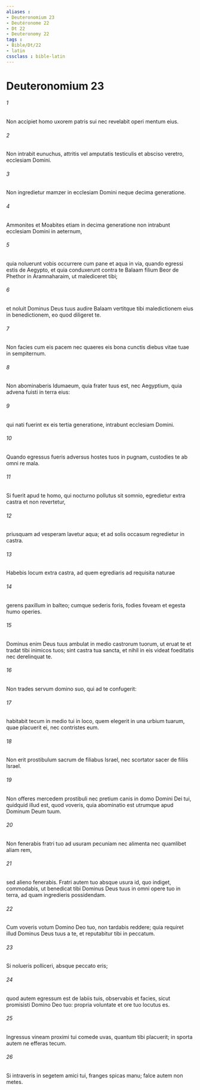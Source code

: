 ```yaml
---
aliases : 
- Deuteronomium 23
- Deutéronome 22
- Dt 22
- Deuteronomy 22
tags : 
- Bible/Dt/22
- latin
cssclass : bible-latin
---
```


# Deuteronomium 23

###### 1
Non accipiet homo uxorem patris sui nec revelabit operi mentum eius.
###### 2
Non intrabit eunuchus, attritis vel amputatis testiculis et absciso veretro, ecclesiam Domini. 
###### 3
Non ingredietur mamzer in ecclesiam Domini neque decima generatione. 
###### 4
Ammonites et Moabites etiam in decima generatione non intrabunt ecclesiam Domini in aeternum, 
###### 5
quia noluerunt vobis occurrere cum pane et aqua in via, quando egressi estis de Aegypto, et quia conduxerunt contra te Balaam filium Beor de Phethor in Aramnaharaim, ut malediceret tibi; 
###### 6
et noluit Dominus Deus tuus audire Balaam vertitque tibi maledictionem eius in benedictionem, eo quod diligeret te. 
###### 7
Non facies cum eis pacem nec quaeres eis bona cunctis diebus vitae tuae in sempiternum.
###### 8
Non abominaberis Idumaeum, quia frater tuus est, nec Aegyptium, quia advena fuisti in terra eius: 
###### 9
qui nati fuerint ex eis tertia generatione, intrabunt ecclesiam Domini.
###### 10
Quando egressus fueris adversus hostes tuos in pugnam, custodies te ab omni re mala. 
###### 11
Si fuerit apud te homo, qui nocturno pollutus sit somnio, egredietur extra castra et non revertetur, 
###### 12
priusquam ad vesperam lavetur aqua; et ad solis occasum regredietur in castra. 
###### 13
Habebis locum extra castra, ad quem egrediaris ad requisita naturae 
###### 14
gerens paxillum in balteo; cumque sederis foris, fodies foveam et egesta humo operies. 
###### 15
Dominus enim Deus tuus ambulat in medio castrorum tuorum, ut eruat te et tradat tibi inimicos tuos; sint castra tua sancta, et nihil in eis videat foeditatis nec derelinquat te.
###### 16
Non trades servum domino suo, qui ad te confugerit: 
###### 17
habitabit tecum in medio tui in loco, quem elegerit in una urbium tuarum, quae placuerit ei, nec contristes eum.
###### 18
Non erit prostibulum sacrum de filiabus Israel, nec scortator sacer de filiis Israel. 
###### 19
Non offeres mercedem prostibuli nec pretium canis in domo Domini Dei tui, quidquid illud est, quod voveris, quia abominatio est utrumque apud Dominum Deum tuum.
###### 20
Non fenerabis fratri tuo ad usuram pecuniam nec alimenta nec quamlibet aliam rem, 
###### 21
sed alieno fenerabis. Fratri autem tuo absque usura id, quo indiget, commodabis, ut benedicat tibi Dominus Deus tuus in omni opere tuo in terra, ad quam ingredieris possidendam.
###### 22
Cum voveris votum Domino Deo tuo, non tardabis reddere; quia requiret illud Dominus Deus tuus a te, et reputabitur tibi in peccatum. 
###### 23
Si nolueris polliceri, absque peccato eris; 
###### 24
quod autem egressum est de labiis tuis, observabis et facies, sicut promisisti Domino Deo tuo: propria voluntate et ore tuo locutus es.
###### 25
Ingressus vineam proximi tui comede uvas, quantum tibi placuerit; in sporta autem ne efferas tecum. 
###### 26
Si intraveris in segetem amici tui, franges spicas manu; falce autem non metes.
